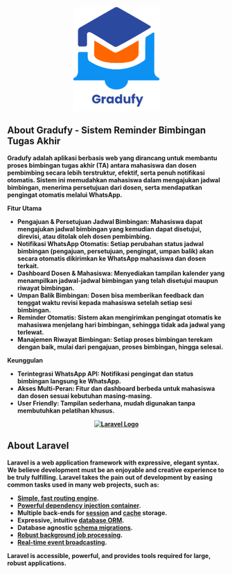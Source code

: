 

<p align="center">
  <img src="https://raw.githubusercontent.com/firenzehiga/gradufy/main/public/Login/images/logo.png" alt="Logo Gradufy" width="200"/>
</p>

## About Gradufy - Sistem Reminder Bimbingan Tugas Akhir

<b>Gradufy<b/> adalah aplikasi berbasis web yang dirancang untuk membantu proses bimbingan tugas akhir (TA) antara mahasiswa dan dosen pembimbing secara lebih terstruktur, efektif, serta penuh notifikasi otomatis. Sistem ini memudahkan mahasiswa dalam mengajukan jadwal bimbingan, menerima persetujuan dari dosen, serta mendapatkan pengingat otomatis melalui WhatsApp.

Fitur Utama
- Pengajuan & Persetujuan Jadwal Bimbingan: Mahasiswa dapat mengajukan jadwal bimbingan yang kemudian dapat disetujui, direvisi, atau ditolak oleh dosen pembimbing.
- Notifikasi WhatsApp Otomatis: Setiap perubahan status jadwal bimbingan (pengajuan, persetujuan, pengingat, umpan balik) akan secara otomatis dikirimkan ke WhatsApp mahasiswa dan dosen terkait.
- Dashboard Dosen & Mahasiswa: Menyediakan tampilan kalender yang menampilkan jadwal-jadwal bimbingan yang telah disetujui maupun riwayat bimbingan.
- Umpan Balik Bimbingan: Dosen bisa memberikan feedback dan tenggat waktu revisi kepada mahasiswa setelah setiap sesi bimbingan.
- Reminder Otomatis: Sistem akan mengirimkan pengingat otomatis ke mahasiswa menjelang hari bimbingan, sehingga tidak ada jadwal yang terlewat.
- Manajemen Riwayat Bimbingan: Setiap proses bimbingan terekam dengan baik, mulai dari pengajuan, proses bimbingan, hingga selesai.
  
Keunggulan
- Terintegrasi WhatsApp API: Notifikasi pengingat dan status bimbingan langsung ke WhatsApp.
- Akses Multi-Peran: Fitur dan dashboard berbeda untuk mahasiswa dan dosen sesuai kebutuhan masing-masing.
- User Friendly: Tampilan sederhana, mudah digunakan tanpa membutuhkan pelatihan khusus.

<p align="center"><a href="https://laravel.com" target="_blank"><img src="https://raw.githubusercontent.com/laravel/art/master/logo-lockup/5%20SVG/2%20CMYK/1%20Full%20Color/laravel-logolockup-cmyk-red.svg" width="400" alt="Laravel Logo"></a></p>

## About Laravel

Laravel is a web application framework with expressive, elegant syntax. We believe development must be an enjoyable and creative experience to be truly fulfilling. Laravel takes the pain out of development by easing common tasks used in many web projects, such as:

- [Simple, fast routing engine](https://laravel.com/docs/routing).
- [Powerful dependency injection container](https://laravel.com/docs/container).
- Multiple back-ends for [session](https://laravel.com/docs/session) and [cache](https://laravel.com/docs/cache) storage.
- Expressive, intuitive [database ORM](https://laravel.com/docs/eloquent).
- Database agnostic [schema migrations](https://laravel.com/docs/migrations).
- [Robust background job processing](https://laravel.com/docs/queues).
- [Real-time event broadcasting](https://laravel.com/docs/broadcasting).

Laravel is accessible, powerful, and provides tools required for large, robust applications.




